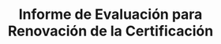 --- 
layout: CertificationRenewalAssessmentReport 
page_type: learn
page_kind: certificationRenewalAssessmentReport
title: Informe de Evaluación para Renovación de la Certificación
description: Informe de Evaluación para Renovación de la Certificación
--- 